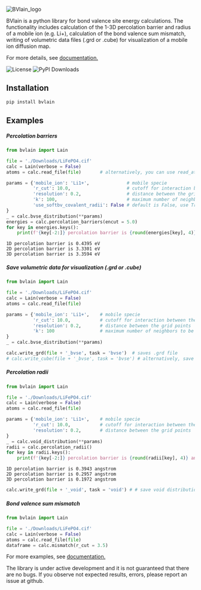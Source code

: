 ![BVlain_logo](BVlain_logo.png)

BVlain is a python library for bond valence site energy calculations. The functionality includes calculation of the 1-3D percolation barrier and radius of a mobile ion (e.g. Li+), calculation of the bond valence sum mismatch, writing of volumetric data files (.grd or .cube) for visualization of a mobile ion diffusion map. 

For more details, see [documentation.](https://bvlain.readthedocs.io/en/latest/index.html)

![License](https://img.shields.io/github/license/dembart/bvlain?color=fbf2fe)
![PyPI Downloads](https://img.shields.io/pypi/dm/BVlain?color=57328a)



## Installation


```python
pip install bvlain
```

## Examples

##### Percolation barriers


```python
from bvlain import Lain

file = './Downloads/LiFePO4.cif'
calc = Lain(verbose = False)
atoms = calc.read_file(file)       # alternatively, you can use read_atoms() or read_structure()

params = {'mobile_ion': 'Li1+',              # mobile specie
		  'r_cut': 10.0,                     # cutoff for interaction between the mobile species and framework
		  'resolution': 0.2,	             # distance between the grid points
		  'k': 100,                          # maximum number of neighbors to be collected for each point
          'use_softbv_covalent_radii': False # default is False, use True to compare results with softBV
}
_ = calc.bvse_distribution(**params)
energies = calc.percolation_barriers(encut = 5.0)
for key in energies.keys():
    print(f'{key[-2:]} percolation barrier is {round(energies[key], 4)} eV')
```

    1D percolation barrier is 0.4395 eV
    2D percolation barrier is 3.3301 eV
    3D percolation barrier is 3.3594 eV



##### Save volumetric data for visualization (.grd or .cube)


```python
from bvlain import Lain

file = './Downloads/LiFePO4.cif'
calc = Lain(verbose = False)
atoms = calc.read_file(file)

params = {'mobile_ion': 'Li1+',    # mobile specie
		  'r_cut': 10.0,           # cutoff for interaction between the mobile species and framework
		  'resolution': 0.2,	   # distance between the grid points
		  'k': 100                 # maximum number of neighbors to be collected for each point
}
_ = calc.bvse_distribution(**params)

calc.write_grd(file + '_bvse', task = 'bvse')  # saves .grd file
# calc.write_cube(file + '_bvse', task = 'bvse') # alternatively, save .cube file
```

##### Percolation radii


```python
from bvlain import Lain

file = './Downloads/LiFePO4.cif'
calc = Lain(verbose = False)
atoms = calc.read_file(file)

params = {'mobile_ion': 'Li1+',    # mobile specie
		  'r_cut': 10.0,           # cutoff for interaction between the mobile species and framework
		  'resolution': 0.2,	   # distance between the grid points
}
_ = calc.void_distribution(**params)
radii = calc.percolation_radii()
for key in radii.keys():
    print(f'{key[-2:]} percolation barrier is {round(radii[key], 4)} angstrom')
```

    1D percolation barrier is 0.3943 angstrom
    2D percolation barrier is 0.2957 angstrom
    3D percolation barrier is 0.1972 angstrom

```python
calc.write_grd(file + '_void', task = 'void') # # save void distribution
```

##### Bond valence sum mismatch


```python
from bvlain import Lain

file = './Downloads/LiFePO4.cif'
calc = Lain(verbose = False)
atoms = calc.read_file(file)
dataframe = calc.mismatch(r_cut = 3.5)
```


For more examples, see [documentation.](https://bvlain.readthedocs.io/en/latest/index.html)

The library is under active development and it is not guaranteed that there are no bugs. If you observe not expected results, errors, please report an issue at github.




